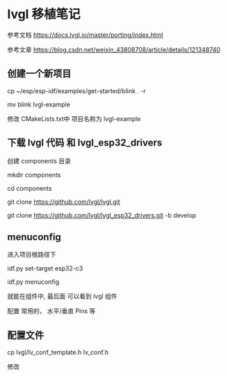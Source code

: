 # lvgl 移植笔记

参考文档 https://docs.lvgl.io/master/porting/index.html

参考文章 https://blog.csdn.net/weixin_43808708/article/details/121348740

## 创建一个新项目

cp ~/esp/esp-idf/examples/get-started/blink . -r

mv blink lvgl-example

修改 CMakeLists.txt中 项目名称为 lvgl-example

## 下载 lvgl 代码 和 lvgl_esp32_drivers

创建 components 目录

mkdir components

cd components

git clone https://github.com/lvgl/lvgl.git

git clone https://github.com/lvgl/lvgl_esp32_drivers.git -b develop

## menuconfig

进入项目根路径下

idf.py set-target esp32-c3

idf.py menuconfig

就能在组件中, 最后面 可以看到 lvgl 组件

配置 常用的， 水平/垂直  Pins 等

## 配置文件

cp lvgl/lv_conf_template.h lv_conf.h

修改